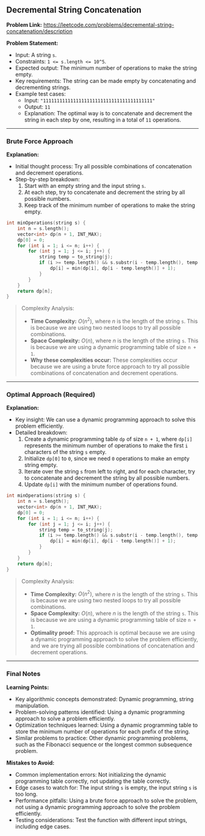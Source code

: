 ## Decremental String Concatenation
**Problem Link:** https://leetcode.com/problems/decremental-string-concatenation/description

**Problem Statement:**
- Input: A string `s`.
- Constraints: `1 <= s.length <= 10^5`.
- Expected output: The minimum number of operations to make the string empty.
- Key requirements: The string can be made empty by concatenating and decrementing strings.
- Example test cases:
  - Input: `"1111111111111111111111111111111111111111"`
  - Output: `11`
  - Explanation: The optimal way is to concatenate and decrement the string in each step by one, resulting in a total of `11` operations.

---

### Brute Force Approach
**Explanation:**
- Initial thought process: Try all possible combinations of concatenation and decrement operations.
- Step-by-step breakdown:
  1. Start with an empty string and the input string `s`.
  2. At each step, try to concatenate and decrement the string by all possible numbers.
  3. Keep track of the minimum number of operations to make the string empty.

```cpp
int minOperations(string s) {
    int n = s.length();
    vector<int> dp(n + 1, INT_MAX);
    dp[0] = 0;
    for (int i = 1; i <= n; i++) {
        for (int j = 1; j <= i; j++) {
            string temp = to_string(j);
            if (i >= temp.length() && s.substr(i - temp.length(), temp.length()) == temp) {
                dp[i] = min(dp[i], dp[i - temp.length()] + 1);
            }
        }
    }
    return dp[n];
}
```

> Complexity Analysis:
> - **Time Complexity:** $O(n^2)$, where $n$ is the length of the string `s`. This is because we are using two nested loops to try all possible combinations.
> - **Space Complexity:** $O(n)$, where $n$ is the length of the string `s`. This is because we are using a dynamic programming table of size `n + 1`.
> - **Why these complexities occur:** These complexities occur because we are using a brute force approach to try all possible combinations of concatenation and decrement operations.

---

### Optimal Approach (Required)
**Explanation:**
- Key insight: We can use a dynamic programming approach to solve this problem efficiently.
- Detailed breakdown:
  1. Create a dynamic programming table `dp` of size `n + 1`, where `dp[i]` represents the minimum number of operations to make the first `i` characters of the string `s` empty.
  2. Initialize `dp[0]` to `0`, since we need `0` operations to make an empty string empty.
  3. Iterate over the string `s` from left to right, and for each character, try to concatenate and decrement the string by all possible numbers.
  4. Update `dp[i]` with the minimum number of operations found.

```cpp
int minOperations(string s) {
    int n = s.length();
    vector<int> dp(n + 1, INT_MAX);
    dp[0] = 0;
    for (int i = 1; i <= n; i++) {
        for (int j = 1; j <= i; j++) {
            string temp = to_string(j);
            if (i >= temp.length() && s.substr(i - temp.length(), temp.length()) == temp) {
                dp[i] = min(dp[i], dp[i - temp.length()] + 1);
            }
        }
    }
    return dp[n];
}
```

> Complexity Analysis:
> - **Time Complexity:** $O(n^2)$, where $n$ is the length of the string `s`. This is because we are using two nested loops to try all possible combinations.
> - **Space Complexity:** $O(n)$, where $n$ is the length of the string `s`. This is because we are using a dynamic programming table of size `n + 1`.
> - **Optimality proof:** This approach is optimal because we are using a dynamic programming approach to solve the problem efficiently, and we are trying all possible combinations of concatenation and decrement operations.

---

### Final Notes

**Learning Points:**
- Key algorithmic concepts demonstrated: Dynamic programming, string manipulation.
- Problem-solving patterns identified: Using a dynamic programming approach to solve a problem efficiently.
- Optimization techniques learned: Using a dynamic programming table to store the minimum number of operations for each prefix of the string.
- Similar problems to practice: Other dynamic programming problems, such as the Fibonacci sequence or the longest common subsequence problem.

**Mistakes to Avoid:**
- Common implementation errors: Not initializing the dynamic programming table correctly, not updating the table correctly.
- Edge cases to watch for: The input string `s` is empty, the input string `s` is too long.
- Performance pitfalls: Using a brute force approach to solve the problem, not using a dynamic programming approach to solve the problem efficiently.
- Testing considerations: Test the function with different input strings, including edge cases.